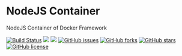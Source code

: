 # NodeJS Container
NodeJS Container of Docker Framework

[![Build Status](https://travis-ci.org/dockerframework/nodejs.svg?branch=master)](https://travis-ci.org/dockerframework/nodejs) [![](https://images.microbadger.com/badges/image/dockerframework/nodejs:6.svg)](https://microbadger.com/images/dockerframework/nodejs:6 "Layers") [![](https://images.microbadger.com/badges/version/dockerframework/nodejs:6.svg)](https://microbadger.com/images/dockerframework/nodejs:6 "Version") [![GitHub issues](https://img.shields.io/github/issues/dockerframework/nodejs.svg)](https://github.com/dockerframework/nodejs/issues) [![GitHub forks](https://img.shields.io/github/forks/dockerframework/nodejs.svg)](https://github.com/dockerframework/nodejs/network) [![GitHub stars](https://img.shields.io/github/stars/dockerframework/nodejs.svg)](https://github.com/dockerframework/nodejs/stargazers) [![GitHub license](https://img.shields.io/badge/license-MIT-blue.svg)](https://raw.githubusercontent.com/dockerframework/nodejs/master/LICENSE)
